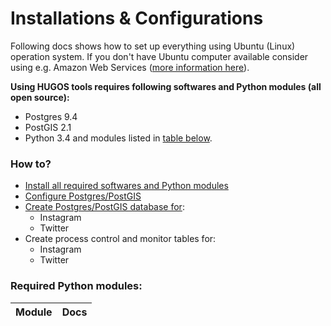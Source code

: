 # Installations & Configurations

Following docs shows how to set up everything using Ubuntu (Linux) operation system. If you don't have Ubuntu computer available consider using e.g. Amazon Web Services ([more information here](http://docs.aws.amazon.com/AWSEC2/latest/UserGuide/EC2_GetStarted.html)).

**Using HUGOS tools requires following softwares and Python modules (all open source):**
- Postgres 9.4
- PostGIS 2.1
- Python 3.4 and modules listed in [table below](#PythonModules).
   
### How to?
- [Install all required softwares and Python modules](softwares.md) 
- [Configure Postgres/PostGIS](postgres_config.md)
- [Create Postgres/PostGIS database for](pgdb_management.md):
    - Instagram
    - Twitter
- Create process control and monitor tables for:
    - Instagram
    - Twitter

### <a name="PythonModules"></a>Required Python modules:

| Module | Docs |
|--------|------|



